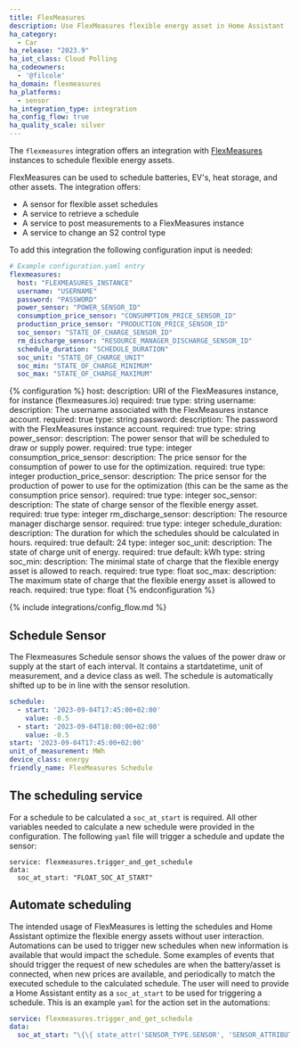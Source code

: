 ```yaml
---
title: FlexMeasures
description: Use FlexMeasures flexible energy asset in Home Assistant 
ha_category:
  - Car
ha_release: "2023.9"
ha_iot_class: Cloud Polling
ha_codeowners:
  - '@filcole'
ha_domain: flexmeasures
ha_platforms:
  - sensor
ha_integration_type: integration
ha_config_flow: true
ha_quality_scale: silver
---
```





The `flexmeasures` integration offers an integration with [FlexMeasures](https://flexmeasures.io/) instances to schedule flexible energy assets.

FlexMeasures can be used to schedule batteries, EV's, heat storage, and other assets. The integration offers:

- A sensor for flexible asset schedules
- A service to retrieve a schedule
- A service to post measurements to a FlexMeasures instance
- A service to change an S2 control type



To add this integration the following configuration input is needed:

```yaml
# Example configuration.yaml entry
flexmeasures:
  host: "FLEXMEASURES_INSTANCE"
  username: "USERNAME"
  password: "PASSWORD"
  power_sensor: "POWER_SENSOR_ID"
  consumption_price_sensor: "CONSUMPTION_PRICE_SENSOR_ID"
  production_price_sensor: "PRODUCTION_PRICE_SENSOR_ID"
  soc_sensor: "STATE_OF_CHARGE_SENSOR_ID"
  rm_discharge_sensor: "RESOURCE_MANAGER_DISCHARGE_SENSOR_ID"
  schedule_duration: "SCHEDULE_DURATION"
  soc_unit: "STATE_OF_CHARGE_UNIT"
  soc_min: "STATE_OF_CHARGE_MINIMUM"
  soc_max: "STATE_OF_CHARGE_MAXIMUM"
```

{% configuration %}
host:
  description: URI of the FlexMeasures instance, for instance (flexmeasures.io)
  required: true
  type: string
username:
  description: The username associated with the FlexMeasures instance account.
  required: true
  type: string
password:
  description: The password with the FlexMeasures instance account.
  required: true
  type: string
power_sensor:
  description: The power sensor that will be scheduled to draw or supply power.
  required: true
  type: integer
consumption_price_sensor:
  description: The price sensor for the consumption of power to use for the optimization.
  required: true
  type: integer
production_price_sensor:
  description: The price sensor for the production of power to use for the optimization (this can be the same as the consumption price sensor).
  required: true
  type: integer
soc_sensor:
  description: The state of charge sensor of the flexible energy asset.
  required: true
  type: integer
rm_discharge_sensor:
  description: The resource manager discharge sensor.
  required: true
  type: integer
schedule_duration:
  description: The duration for which the schedules should be calculated in hours.
  required: true
  default: 24
  type: integer
soc_unit:
  description: The state of charge unit of energy.
  required: true
  default: kWh
  type: string
soc_min:
  description: The minimal state of charge that the flexible energy asset is allowed to reach.
  required: true
  type: float
soc_max:
  description: The maximum state of charge that the flexible energy asset is allowed to reach.
  required: true
  type: float
{% endconfiguration %}

{% include integrations/config_flow.md %}

## Schedule Sensor

The Flexmeasures Schedule sensor shows the values of the power draw or supply at the start of each interval. It contains a startdatetime, unit of measurement, and a device class as well. The schedule is automatically shifted up to be in line with the sensor resolution. 

```yaml
schedule:
  - start: '2023-09-04T17:45:00+02:00'
    value: -0.5
  - start: '2023-09-04T18:00:00+02:00'
    value: -0.5
start: '2023-09-04T17:45:00+02:00'
unit_of_measurement: MWh
device_class: energy
friendly_name: FlexMeasures Schedule
```

## The scheduling service

For a schedule to be calculated a `soc_at_start` is required. All other variables needed to calculate a new schedule were provided in the configuration. The following `yaml` file will trigger a schedule and update the sensor:

```yanl
service: flexmeasures.trigger_and_get_schedule
data:
  soc_at_start: "FLOAT_SOC_AT_START"
```

## Automate scheduling

The intended usage of FlexMeasures is letting the schedules and Home Assistant optimize the flexible energy assets without user interaction. Automations can be used to trigger new schedules when new information is available that would impact the schedule. Some examples of events that should trigger the request of new schedules are when the battery/asset is connected, when new prices are available, and periodically to match the executed schedule to the calculated schedule. The user will need to provide a Home Assistant entity as a `soc_at_start` to be used for triggering a schedule. This is an example `yaml` for the action set in the automations:

```yaml
service: flexmeasures.trigger_and_get_schedule
data:
  soc_at_start: "\{\{ state_attr('SENSOR_TYPE.SENSOR', 'SENSOR_ATTRIBUTES') }}"
```
